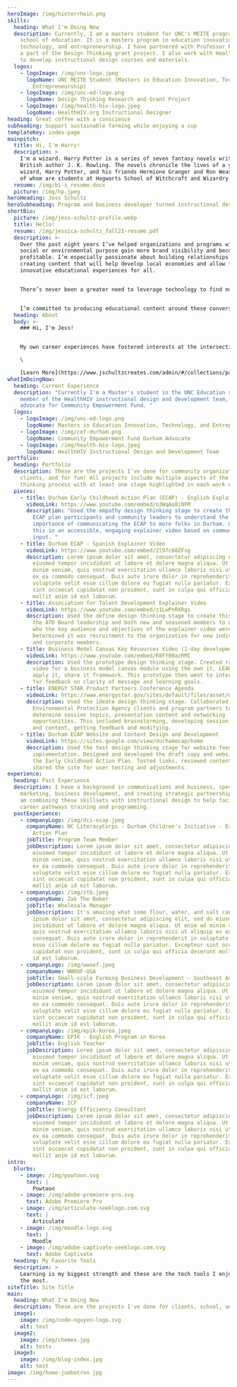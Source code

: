 ```yaml
---
heroImage: /img/hinterrhein.png
skills:
  heading: What I'm Doing Now
  description: Currently, I am a masters student for UNC's MEITE program in the
    school of education. It is a masters program in education innovation,
    technology, and entrepreneurship. I have partnered with Professor Ryoo to be
    a part of the Design Thinking grant project. I also work with HealthHIV.org
    to develop instructional design courses and materials.
  logos:
    - logoImage: /img/unc-logo.jpeg
      logoName: UNC MEITE Student (Masters in Education Innovation, Technology, and
        Entrepreneurship)
    - logoImage: /img/unc-ed-logo.png
      logoName: Design Thinking Research and Grant Project
    - logoImage: /img/health-hiv-logo.jpeg
      logoName: HealthHIV.org Instructional Designer
heading: Great coffee with a conscience
subheading: Support sustainable farming while enjoying a cup
templateKey: index-page
mainpitch:
  title: Hi, I'm Harry!
  description: >
    I'm a wizard. Harry Potter is a series of seven fantasy novels written by
    British author J. K. Rowling. The novels chronicle the lives of a young
    wizard, Harry Potter, and his friends Hermione Granger and Ron Weasley, all
    of whom are students at Hogwarts School of Witchcraft and Wizardry.
  resume: /img/bi-s_resume.docx
  picture: /img/hp.jpeg
heroHeading: Jess Schultz
heroSubheading: Program and business developer turned instructional designer.
shortBio:
  picture: /img/jess-schultz-profile.webp
  title: Hello!
  resume: /img/jessica-schultz_fall21-resume.pdf
  description: >-
    Over the past eight years I’ve helped organizations and programs with a
    social or environmental purpose gain more brand visibility and become more
    profitable. I’m especially passionate about building relationships and
    creating content that will help develop local economies and allow for
    innovative educational experiences for all.


    There’s never been a greater need to leverage technology to find novel approaches to issues such as workforce training, educational effectiveness, sustainable development, and community building than now.


    I’m committed to producing educational content around these conversations. I’m also dedicated to empowering more adults to design careers they love and the world needs!
  heading: About
  body: >-
    ### Hi, I'm Jess!


    My own career experiences have fostered interests at the intersection of relationship building, content creation, adult education and program design. I'm open to opportunities to produce educational content and programs for adults that will provide career supports in addition to skill-building opportunities. \

    \

    [Learn More](https://www.jschultzcreates.com/admin/#/collections/pages/entries/about)
whatImDoingNow:
  heading: Current Experience
  description: "Currently I'm a Master's student in the UNC Education school, a
    member of the HealthHIV instructional design and development team, and an
    advocate for Community Empowerment Fund. "
  logos:
    - logoImage: /img/unc-ed-logo.png
      logoName: Masters in Education Innovation, Technology, and Entrepreneurship
    - logoImage: /img/cef-durham.png
      logoName: Community Empowerment Fund Durham Advocate
    - logoImage: /img/health-hiv-logo.jpeg
      logoName: HealthHIV Instructional Design and Development Team
portfolio:
  heading: Portfolio
  description: These are the projects I've done for community organizations,
    clients, and for fun! All projects include multiple aspects of the design
    thinking process with at least one stage highlighted in each work example.
  pieces:
    - title: Durham Early Childhood Action Plan (ECAP) - English Explainer Video
      videoLink: https://www.youtube.com/embed/o3WqAo8iNFM
      description: "Used the empathy design thinking stage to create this. Listened to
        ECAP plan participants and community leaders to understand the
        importance of communicating the ECAP to more folks in Durham. Conveyed
        this in an accessible, engaging explainer video based on community
        input. "
    - title: Durham ECAP - Spanish Explainer Video
      videoLink: https://www.youtube.com/embed/2l97c68ZFsg
      description: Lorem ipsum dolor sit amet, consectetur adipiscing elit, sed do
        eiusmod tempor incididunt ut labore et dolore magna aliqua. Ut enim ad
        minim veniam, quis nostrud exercitation ullamco laboris nisi ut aliquip
        ex ea commodo consequat. Duis aute irure dolor in reprehenderit in
        voluptate velit esse cillum dolore eu fugiat nulla pariatur. Excepteur
        sint occaecat cupidatat non proident, sunt in culpa qui officia deserunt
        mollit anim id est laborum.
    - title: Association for Talent Development Explainer Video
      videoLink: https://www.youtube.com/embed/z1LwPnRXRgs
      description: Used the define design thinking stage to create this. Worked with
        the ATD Board leadership and both new and seasoned members to determine
        who the key audience and objectives of the explainer video were.
        Determined it was recruitment to the organization for new individuals
        and corporate members.
    - title: Business Model Canvas Key Resources Video (1-day development)
      videoLink: https://www.youtube.com/embed/R8FY00azRMI
      description: Used the prototype design thinking stage. Created rapid prototype
        video for a business model canvas module using the own it, LEARN IT,
        apply it, share it framework. This prototype then went to internal team
        for feedback on clarity of message and learning goals.
    - title: ENERGY STAR Product Partners Conference Agenda
      videoLink: https://www.energystar.gov/sites/default/files/asset/document/2014_ES_Products_Partner_Meeting_Agenda.pdf
      description: Used the ideate design thinking stage. Collaborated with
        Environmental Protection Agency clients and program partners to
        determine session topics, presentation content and networking
        opportunities. This included brainstorming, developing session titles
        and content, getting feedback and modifying.
    - title: Durham ECAP Website and Content Design and Development
      videoLink: https://sites.google.com/view/durhamecap/home
      description: Used the test design thinking stage for website feedback and
        implementation. Designed and developed the draft copy and website for
        the Early Childhood Action Plan. Tested links, reviewed content and
        shared the site for user testing and adjustments.
experience:
  heading: Past Experience
  description: I have a background in communications and business, specifically
    marketing, business development, and creating strategic partnerships. Now I
    am combining these skillsets with instructional design to help facilitate
    career pathways training and programming.
  pastExperience:
    - companyLogo: /img/dci-ecap.jpeg
      companyName: NC LiteracyCorps - Durham Children's Initiative - Early Childhood
        Action Plan
      jobTitle: Program Team Member
      jobDescription: Lorem ipsum dolor sit amet, consectetur adipiscing elit, sed do
        eiusmod tempor incididunt ut labore et dolore magna aliqua. Ut enim ad
        minim veniam, quis nostrud exercitation ullamco laboris nisi ut aliquip
        ex ea commodo consequat. Duis aute irure dolor in reprehenderit in
        voluptate velit esse cillum dolore eu fugiat nulla pariatur. Excepteur
        sint occaecat cupidatat non proident, sunt in culpa qui officia deserunt
        mollit anim id est laborum.
    - companyLogo: /img/ztb.jpeg
      companyName: Zak The Baker
      jobTitle: Wholesale Manager
      jobDescription: It's amazing what some flour, water, and salt can do. Lorem
        ipsum dolor sit amet, consectetur adipiscing elit, sed do eiusmod tempor
        incididunt ut labore et dolore magna aliqua. Ut enim ad minim veniam,
        quis nostrud exercitation ullamco laboris nisi ut aliquip ex ea commodo
        consequat. Duis aute irure dolor in reprehenderit in voluptate velit
        esse cillum dolore eu fugiat nulla pariatur. Excepteur sint occaecat
        cupidatat non proident, sunt in culpa qui officia deserunt mollit anim
        id est laborum.
    - companyLogo: /img/wwoof.jpeg
      companyName: WWOOF-USA
      jobTitle: Small-scale Farming Business Development - Southeast Asia
      jobDescription: Lorem ipsum dolor sit amet, consectetur adipiscing elit, sed do
        eiusmod tempor incididunt ut labore et dolore magna aliqua. Ut enim ad
        minim veniam, quis nostrud exercitation ullamco laboris nisi ut aliquip
        ex ea commodo consequat. Duis aute irure dolor in reprehenderit in
        voluptate velit esse cillum dolore eu fugiat nulla pariatur. Excepteur
        sint occaecat cupidatat non proident, sunt in culpa qui officia deserunt
        mollit anim id est laborum.
    - companyLogo: /img/epik-korea.jpeg
      companyName: EPIK - English Program in Korea
      jobTitle: English Teacher
      jobDescription: Lorem ipsum dolor sit amet, consectetur adipiscing elit, sed do
        eiusmod tempor incididunt ut labore et dolore magna aliqua. Ut enim ad
        minim veniam, quis nostrud exercitation ullamco laboris nisi ut aliquip
        ex ea commodo consequat. Duis aute irure dolor in reprehenderit in
        voluptate velit esse cillum dolore eu fugiat nulla pariatur. Excepteur
        sint occaecat cupidatat non proident, sunt in culpa qui officia deserunt
        mollit anim id est laborum.
    - companyLogo: /img/icf.jpeg
      companyName: ICF
      jobTitle: Energy Efficiency Consultant
      jobDescription: Lorem ipsum dolor sit amet, consectetur adipiscing elit, sed do
        eiusmod tempor incididunt ut labore et dolore magna aliqua. Ut enim ad
        minim veniam, quis nostrud exercitation ullamco laboris nisi ut aliquip
        ex ea commodo consequat. Duis aute irure dolor in reprehenderit in
        voluptate velit esse cillum dolore eu fugiat nulla pariatur. Excepteur
        sint occaecat cupidatat non proident, sunt in culpa qui officia deserunt
        mollit anim id est laborum.
intro:
  blurbs:
    - image: /img/powtoon.svg
      text: |
        Powtoon
    - image: /img/adobe-premiere-pro.svg
      text: Adobe Premiere Pro
    - image: /img/articulate-seeklogo.com.svg
      text: |
        Articulate
    - image: /img/moodle-logo.svg
      text: |
        Moodle
    - image: /img/adobe-captivate-seeklogo.com.svg
      text: Adobe Captivate
  heading: My Favorite Tools
  description: >
    Learning is my biggest strength and these are the tech tools I enjoy using
    the most. 
siteTitle: Site Title
main:
  heading: What I'm Doing Now
  description: These are the projects I've done for clients, school, and for fun!
  image1:
    image: /img/code-nguyen-logo.svg
    alt: test
  image2:
    image: /img/chemex.jpg
    alt: tests
  image3:
    image: /img/blog-index.jpg
    alt: test
image: /img/home-jumbotron.jpg
---
```


